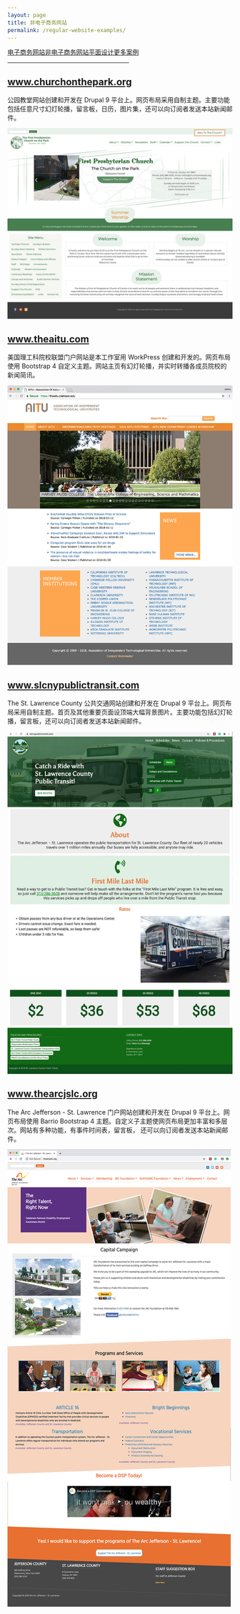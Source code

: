 ```yaml
---
layout: page
title: 非电子商务网站
permalink: /regular-website-examples/
---
```


<div class="submenuright">
   <p><a href="/ecommerce-website-examples/">电子商务网站</a><a href="/regular-website-examples/">非电子商务网站</a><a href="/graphic-design-examples/">平面设计</a><a href="/more-examples/">更多案例</a></p>
   <hr width="54%">
</div>

<div class="gridlayoutthird">
    <h2><a href="https://www.churchonthepark.org/cotp/web/" target="_blank">www.churchonthepark.org</a></h2>
</div>

公园教堂网站创建和开发在 Drupal 9 平台上。网页布局采用自制主题。主要功能包括任意尺寸幻灯轮播，留言板，日历，图片集，还可以向订阅者发送本站新闻邮件。

[![Site Home](/images/churchOnTheParkWebsite2.jpg "churchonthepark.org Home")](https://www.churchonthepark.org/cotp/web/)

<div class="gridlayoutthird">
    <h2><a href="https://www.theaitu.com" target="_blank">www.theaitu.com</a></h2>
</div>

美国理工科院校联盟门户网站是本工作室用 WorkPress 创建和开发的。网页布局使用 Bootstrap 4 自定义主题。网站主页有幻灯轮播，并实时转播各成员院校的新闻简讯。

[![Site Home](/images/theAitu1.jpg "theaitu.com Home")](https://theaitu.com)

<div class="gridlayoutthird">
    <h2><a href="http://www.slcnypublictransit.com" target="_blank">www.slcnypublictransit.com</a></h2>
</div>

The St. Lawrence County 公共交通网站创建和开发在 Drupal 9 平台上。网页布局采用自制主题。首页及其他重要页面设顶端大幅背景图片。主要功能包括幻灯轮播，留言板，还可以向订阅者发送本站新闻邮件。

[![Site Home](/images/publicTransitHome2.jpg "slcnypublictransit.com Home")](http://www.slcnypublictransit.com)

<div class="gridlayoutthird">
    <h2><a href="https://www.thearcjslc.org" target="_blank">www.thearcjslc.org</a></h2>
</div>

The Arc Jefferson - St. Lawrence 门户网站创建和开发在 Drupal 9 平台上。网页布局使用 Barrio Bootstrap 4 主题。自定义子主题使网页布局更加丰富和多层次。网站有多种功能，有事件时间表，留言板， 还可以向订阅者发送本站新闻邮件。 

[![Site Home](/images/thearcjslcHome1.jpg "thearcjslc.org Home")](https://www.thearcjslc.org)
